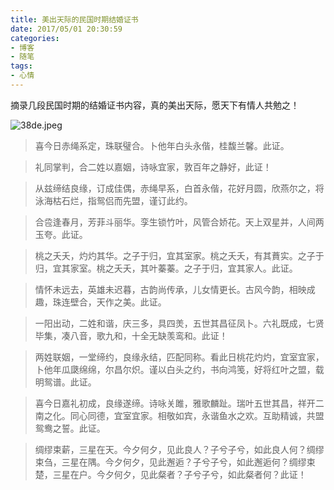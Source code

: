 ```yaml
---
title: 美出天际的民国时期结婚证书
date: 2017/05/01 20:30:59
categories: 
- 博客
- 随笔
tags: 
- 心情
---
```


摘录几段民国时期的结婚证书内容，真的美出天际，愿天下有情人共勉之！

![38de.jpeg](https://i.loli.net/2020/11/09/l14DuAQisM7xbC9.jpg)

<!--more-->

> 喜今日赤绳系定，珠联璧合。卜他年白头永偕，桂馥兰馨。此证。  

> 礼同掌判，合二姓以嘉姻，诗咏宜家，敦百年之静好，此证！

> 从兹缔结良缘，订成佳偶，赤绳早系，白首永偕，花好月圆，欣燕尔之，将泳海枯石烂，指鸳侣而先盟，谨订此约。
>

> 合卺逢春月，芳菲斗丽华。孪生锁竹叶，风管合娇花。天上双星并，人间两玉夸。此证。
>

> 桃之夭夭，灼灼其华。之子于归，宜其室家。桃之夭夭，有其蕡实。之子于归，宜其家室。桃之夭夭，其叶蓁蓁。之子于归，宜其家人。此证。
>

> 情怀未远去，英雄未迟暮，古韵尚传承，儿女情更长。古风今韵，相映成趣，珠连壁合，天作之美。此证。
>

> 一阳出动，二姓和谐，庆三多，具四羙，五世其昌征凤卜。六礼既成，七贤毕集，凑八音，歌九和，十全无缺羡鸾和。此证！
>

> 两姓联姻，一堂缔约，良缘永结，匹配同称。看此日桃花灼灼，宜室宜家，卜他年瓜瓞绵绵，尔昌尔炽。谨以白头之约，书向鸿笺，好将红叶之盟，载明鸳谱。此证。
>

> 喜今日嘉礼初成，良缘遂缔。诗咏关雎，雅歌麟趾。瑞叶五世其昌，祥开二南之化。同心同德，宜室宜家。相敬如宾，永谐鱼水之欢。互助精诚，共盟鸳鸯之誓。此证。
>

> 绸缪束薪，三星在天。今夕何夕，见此良人？子兮子兮，如此良人何？绸缪束刍，三星在隅。今夕何夕，见此邂逅？子兮子兮，如此邂逅何？绸缪束楚，三星在户。今夕何夕，见此粲者？子兮子兮，如此粲者何？此证！